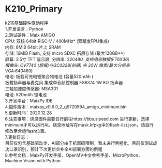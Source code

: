 # K210_Primary  
k210基础硬件驱动程序  
1.开发语言：Python  
2.测试硬件：Maix AMIGO  
	CPU:			双核 64bit RISC-V / 400MHz* (双精度FPU集成)  
	内存:			8MiB 64bit 片上 SRAM  
	存储:			16MiB Flash, 支持 micro SDXC 拓展存储 (最大128GB**)  
	屏幕:			3.5寸 TFT 显示屏, 分辨率: 320*480, 支持电容触摸(FT6X36)  
	摄像头:			OV7740 (后摄)与GC0328(前摄) 各 30W 像素(最大分辨率 VGA:640*480)  
	电池:			板载可充电锂聚合物电池 (容量520mAh )  
	板载扬声器与麦克风		集成单音频控制器 ES8374 1W 8Ω 扬声器  
	三轴加速度传感器:		MSA301  
	电池:			520mAh 锂电池  
3.开发平台：MaixPy IDE  
4.固件版本：maixpy_v0.6.0_2_g9720594_amigo_minimum.bin  
5.更新时间：2020.12.28  
6.注意事项：烧录固件需要自行前往https://bbs.sipeed.com 进行更新，选择minimum才可以运行AI。烧录地址写在mask.kfpkg中的flash-list.json，请自行修改至合适flash位置。  
7.更新日志：  
目前仅包含基础驱动类，AI部分由于机器码限制，暂未进行例程化，目前仅测试成功口罩识别，预计下次更新会补全AI部署方面的例程  
8.参考文档：MaixPy开发手册、OpenMV中文参考手册、MicroPython、Machine Vision with Python  
